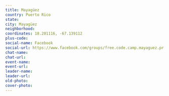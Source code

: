 ```yaml
---
title: Mayagüez
country: Puerto Rico
state: 
city: Mayagüez
neighborhood: 
coordinates: 18.201116, -67.139112
plus-code:
social-name: Facebook
social-url: https://www.facebook.com/groups/free.code.camp.mayaguez.pr
chat-name:
chat-url:
event-name:
event-url:
leader-name:
leader-url:
old-photo: 
cover-photo:
---
```

